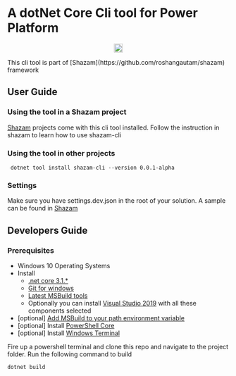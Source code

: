 # A dotNet Core Cli tool for Power Platform
<p align="center">
    <img width="" height="20" src="https://github.com/roshangautam/shazam-framework/workflows/.NET%20Core/badge.svg">
</p>
This cli tool is part of [Shazam](https://github.com/roshangautam/shazam) framework

## User Guide

### Using the tool in a Shazam project

[Shazam](https://github.com/roshangautam/shazam) projects come with this cli tool installed. Follow the instruction in shazam to learn how to use shazam-cli

### Using the tool in other projects

```dotnetcli
 dotnet tool install shazam-cli --version 0.0.1-alpha
```

### Settings

Make sure you have settings.dev.json in the root of your solution. A sample can be found in [Shazam](https://github.com/roshangautam/shazam)

## Developers Guide

### Prerequisites

- Windows 10 Operating Systems
- Install
  - [.net core 3.1.*](https://dotnet.microsoft.com/download/dotnet-framework)
  - [Git for windows](https://git-scm.com/download/win)
  - [Latest MSBuild tools](https://visualstudio.microsoft.com/downloads/?q=build+tools)
  - Optionally you can install [Visual Studio 2019](https://visualstudio.microsoft.com/downloads) with all these components selected
- [optional] [Add MSBuild to your path environment variable](https://stackoverflow.com/questions/6319274/how-do-i-run-msbuild-from-the-command-line-using-windows-sdk-7-1)
- [optional] Install [PowerShell Core](https://docs.microsoft.com/en-us/powershell/scripting/install/installing-powershell-core-on-windows?view=powershell-7)
- [optional] Install [Windows Terminal](https://github.com/microsoft/terminal)

Fire up a powershell terminal and clone this repo and navigate to the project folder. Run the following command to build

```dotnetcli
dotnet build
```
